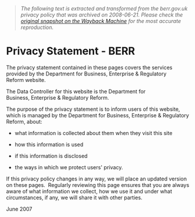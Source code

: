 > *The following text is extracted and transformed from the berr.gov.uk privacy policy that was archived on 2008-06-21. Please check the [original snapshot on the Wayback Machine](https://web.archive.org/web/20080621180225id_/http%3A//www.berr.gov.uk/administration/privacy/index.html) for the most accurate reproduction.*

# Privacy Statement - BERR

The privacy statement contained in these pages covers the services provided by the Department for Business, Enterprise & Regulatory Reform website.

The Data Controller for this website is the Department for Business, Enterprise & Regulatory Reform.

The purpose of the privacy statement is to inform users of this website, which is managed by the Department for Business, Enterprise & Regulatory Reform, about:

  * what information is collected about them when they visit this site

  * how this information is used

  * if this information is disclosed

  * the ways in which we protect users' privacy.




If this privacy policy changes in any way, we will place an updated version on these pages.  Regularly reviewing this page ensures that you are always aware of what information we collect, how we use it and under what circumstances, if any, we will share it with other parties.

June 2007
